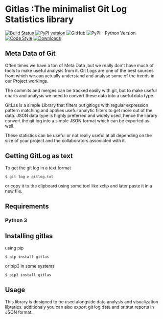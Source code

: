 # Gitlas :The minimalist Git Log Statistics library
 [![Build Status](https://travis-ci.org/Abhi-1U/gitlas.svg?branch=master)](https://travis-ci.org/Abhi-1U/gitlas)
  [![PyPI version](https://badge.fury.io/py/gitlas.svg)](https://badge.fury.io/py/gitlas) ![GitHub](https://img.shields.io/github/license/Abhi-1U/gitlas?color=blue&label=License&logo=github&logoColor=orange) ![PyPI - Python Version](https://img.shields.io/pypi/pyversions/gitlas?color=red)
 [![Code Style](https://img.shields.io/badge/code%20style-black-black)](https://github.com/psf/black)
 [![Downloads](https://static.pepy.tech/personalized-badge/gitlas?period=total&units=international_system&left_color=black&right_color=orange&left_text=Downloads)](https://pepy.tech/project/gitlas)
## Meta Data of Git
Often times we have a ton of Meta Data ,but we really don't have much of tools to make useful
analysis from it.
Git Logs are one of the best sources from which we can actually understand and analyse some of the trends in our Project workings.

The commits and merges can be tracked easily with git, but to make useful charts and analysis we need to convert these data into a useful data type.

GitLas is a simple Library that filters out gitlogs with regular expression pattern matching and applies useful analytic filters to get more out of the data. JSON data type is highly preferred and widely used, hence the library convert the git log into a simple JSON format which can be exported as well.

These statistics can be useful or not really useful at all depending on the size of your project and the collaborators associated with it.
## Getting GitLog as text
To get the git log in a text format

```
$ git log > gitlog.txt
```

or copy it to the clipboard using some tool like xclip and later paste it in a new file.  

## Requirements
### Python 3  
## Installing gitlas
using pip

```
$ pip install gitlas
```
or pip3 in some systems  

```
$ pip3 install gitlas
```
## Usage 
This library is designed to be used alongside data analysis and visualization libraries. additionaly you can also export git log data and or stat reports in JSON format.
